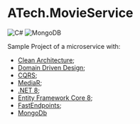 # ATech.MovieService

![C#](https://img.shields.io/badge/c%23-%23239120.svg?style=for-the-badge&logo=csharp&logoColor=white)
![MongoDB](https://img.shields.io/badge/MongoDB-%234ea94b.svg?style=for-the-badge&logo=mongodb&logoColor=white)

Sample Project of a microservice with:

- [Clean Architecture](https://betterprogramming.pub/the-clean-architecture-beginners-guide-e4b7058c1165);
- [Domain Driven Design](https://martinfowler.com/bliki/DomainDrivenDesign.html);
- [CQRS](https://learn.microsoft.com/it-it/azure/architecture/patterns/cqrs);
- [MediaR](https://github.com/jbogard/MediatR);
- [.NET 8](https://dotnet.microsoft.com/it-it/download/dotnet/8.0);
- [Entity Framework Core 8](https://learn.microsoft.com/en-gb/ef/);
- [FastEndpoints](https://fast-endpoints.com);
- [MongoDb](https://www.mongodb.com)





